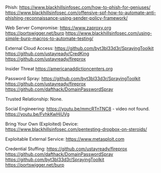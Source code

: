 Phish:
https://www.blackhillsinfosec.com/how-to-phish-for-geniuses/
https://www.blackhillsinfosec.com/offensive-spf-how-to-automate-anti-phishing-reconnaissance-using-sender-policy-framework/

Web Server Compromise:
https://www.zaproxy.org
https://portswigger.net/burp
https://www.blackhillsinfosec.com/using-simple-burp-macros-to-automate-testing/

External Cloud Access:
https://github.com/byt3bl33d3r/SprayingToolkit
https://github.com/ustayready/CredKing
https://github.com/ustayready/fireprox

Insider Threat
https://americanaddictioncenters.org

Password Spray:
https://github.com/byt3bl33d3r/SprayingToolkit
https://github.com/ustayready/fireprox
https://github.com/dafthack/DomainPasswordSpray

Trusted Relationship:
None.

Social Engineering:
https://youtu.be/mmcRTnTNC8 - video not found.
https://youtu.be/FvhkKwHjUVg

Bring Your Own (Exploited) Device:
https://www.blackhillsinfosec.com/pentesting-dropbox-on-steroids/

Exploitable External Service:
https://www.metasploit.com

Credential Stuffing:
https://github.com/ustayready/fireprox
https://github.com/dafthack/DomainPasswordSpray
https://github.com/byt3bl33d3r/SprayingToolkit
https://portswigger.net/burp
